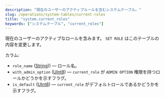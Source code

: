 ```yaml
---
description: "現在のユーザーのアクティブルールを含むシステムテーブル。"
slug: /operations/system-tables/current-roles
title: "system.current_roles"
keywords: ["システムテーブル", "current_roles"]
---
```


現在のユーザーのアクティブなロールを含みます。 `SET ROLE` はこのテーブルの内容を変更します。

カラム:

 - `role_name` ([String](../../sql-reference/data-types/string.md))) — ロール名。
 - `with_admin_option` ([UInt8](/sql-reference/data-types/int-uint#integer-ranges)) — `current_role` が `ADMIN OPTION` 権限を持つロールかどうかを示すフラグ。
 - `is_default` ([UInt8](/sql-reference/data-types/int-uint#integer-ranges)) — `current_role` がデフォルトロールであるかどうかを示すフラグ。
